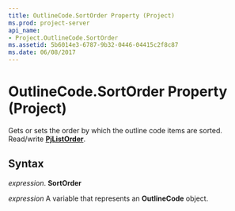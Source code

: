 ```yaml
---
title: OutlineCode.SortOrder Property (Project)
ms.prod: project-server
api_name:
- Project.OutlineCode.SortOrder
ms.assetid: 5b6014e3-6787-9b32-0446-04415c2f8c87
ms.date: 06/08/2017
---
```



# OutlineCode.SortOrder Property (Project)

Gets or sets the order by which the outline code items are sorted. Read/write **[PjListOrder](pjlistorder-enumeration-project.md)**.


## Syntax

 _expression_. **SortOrder**

 _expression_ A variable that represents an **OutlineCode** object.


